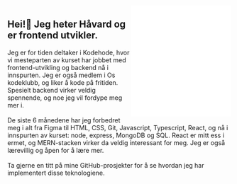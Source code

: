 <img align="right" src="container.svg"  width="225" height="250" alt="portrait">

<div>
<h2>
      Hei!👋 Jeg heter Håvard og er frontend utvikler.
</h2>      
<p>
      Jeg er for tiden deltaker i Kodehode, hvor vi mesteparten av
      kurset har jobbet med frontend-utvikling og backend nå i innspurten. Jeg er også medlem i Os kodeklubb, og liker å kode på fritiden.
      Spesielt backend virker veldig spennende, og noe jeg vil fordype meg mer i.<br/><br/>
      De siste 6 månedene har jeg forbedret meg i alt fra Figma til HTML, 
      CSS, Git, Javascript, Typescript, React, og nå i innspurten av kurset: node, express, 
      MongoDB og SQL. React er mitt ess i ermet, og MERN-stacken virker da veldig interessant for meg. Jeg er også lærevillig og åpen for å lære mer.<br/><br/>
      Ta gjerne en titt på mine GitHub-prosjekter for å se hvordan jeg har implementert disse teknologiene.

</p>      



<!--
//legg til at jeg liker programmering, og er ute etter a laere meg mer

**havardekodehode/havardekodehode** is a ✨ _special_ ✨ repository because its `README.md` (this file) appears on your GitHub profile.

      <p>
        🔭 Jobber for tiden med en full-stack app i node.js hvor du får film/serie anbefalinger<br>
        🌱 Fordyper meg i  Node.js, Express, MongoDB for tiden<br>
        💬 &!^~ google, ask me<br>
        📫 How to reach me: <a href="mailto:havardeinarsen@gmail.com">havardeinarsen@gmail.com</a>
      </p>

    Here are some ideas to get you started:

    -   🔭 I’m currently working on a full stack application, to use my newly aquired skills
    -   🌱 I’m currently learning Node.js, express, mongodb atm.
    -   👯 I’m looking to collaborate on rad projects😎
    -   🤔 I’m looking for help with alot while i manouver the storm of bugs i encounter
    -   💬 Ask me about flex 💪
    -   📫 How to reach me: havardeinarsen@gmail.com
    -   ⚡ Fun fact: I often have nightmares about public static void main(string args[])

    ![](portrait.webp)



    <img align='right' src="portraitSliced-removebg-preview.png" width="250" height="320">
    Hei!👋 Jeg heter Håvard og er front-end utvikler.
    <p>
     <br>
    Er for tiden deltager i Kodehode, hvor vi mesteparten av kurset har jobbet med frontend utvikling og hvor vi nå i innspurten jobber med backend, noe jeg syntes virker veldig spennende, og noe jeg gjerne vil fordype meg mer i.

    Som deltager på Kodehode, har jeg iløpet av de siste 6 månedene dyppet tærne mine i Figma, HTML, CSS, Git, JS, TS, React, og nå i innspurten node, express, MongoDB og SQL. Jeg føler meg stødig med disse verktøyene og du kan se hvordan jeg har løst problemer på mine prosjekter i Github.

    Gi meg en lyd hvis dette virker interessant. Takk for interessen.

     </p>

-->

